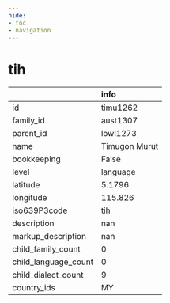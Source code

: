 ```yaml
---
hide:
- toc
- navigation
---
```

# tih
|                      | info          |
|:---------------------|:--------------|
| id                   | timu1262      |
| family_id            | aust1307      |
| parent_id            | lowl1273      |
| name                 | Timugon Murut |
| bookkeeping          | False         |
| level                | language      |
| latitude             | 5.1796        |
| longitude            | 115.826       |
| iso639P3code         | tih           |
| description          | nan           |
| markup_description   | nan           |
| child_family_count   | 0             |
| child_language_count | 0             |
| child_dialect_count  | 9             |
| country_ids          | MY            |